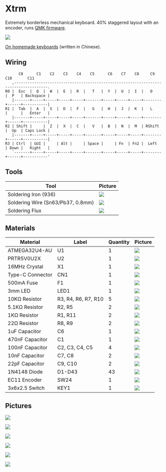 # Xtrm

Extremely borderless mechanical keyboard. 40% staggered layout with an encoder, runs [QMK firmware](https://github.com/myst729/qmk_firmware/tree/master/keyboards/dg/xtrm).

![](images/xtrm.gif)

[On homemade keyboards](https://myst729.github.io/posts/2020/xtrm-40-keyboard/) (written in Chinese).

## Wiring

```
      C0      C1    C2    C3    C4    C5      C6    C7    C8     C9     C10       C11
   ,-------------------------------------------------------------------------------------.
R0 |  Esc  |  Q  |  W  |  E  |  R  |   T   |  Y  |  U  |  I  |   O    |  P   | Backspace |
   |-------+-----+-----+-----+-----+-------+-----+-----+-----+--------+------+-----------|
R1 |  Tab  |  A  |  S  |  D  |  F  |   G   |  H  |  J  |  K  |   L    |      |   Enter   |
   |-------+-----+-----+-----+-----+-------+-----+-----+-----+--------+------+-----------|
R2 | Shift |     |  Z  |  X  |  C  |   V   |  B  |  N  |  M  | RShift |  Up  | Caps Lock |
   |-------+-----+-----+-----+-----+-------+-----+-----+-----+--------+------+-----------|
R3 | Ctrl  | GUI |     | Alt |     | Space |     | Fn  | Fn2 |  Left  | Down |   Right   |
   `-------+-----+-----+-----+-----+-------+-----+-----+-----+--------+------+-----------'
```


## Tools

| Tool                              | Picture                    |
| --------------------------------- | -------------------------- |
| Soldering Iron (936)              | ![](images/tools/iron.jpg) |
| Soldering Wire (Sn63/Pb37, 0.8mm) | ![](images/tools/wire.jpg) |
| Soldering Flux                    | ![](images/tools/flux.jpg) |


## Materials

| Material         | Label               | Quantity | Picture                                   |
| ---------------- | ------------------- | -------- | ----------------------------------------- |
| ATMEGA32U4-AU    | U1                  | 1        | ![](images/materials/atmega32u4-au.jpg)   |
| PRTR5V0U2X       | U2                  | 1        | ![](images/materials/tvs-diode.jpg)       |
| 16MHz Crystal    | X1                  | 1        | ![](images/materials/crystal-16mhz.jpg)   |
| Type-C Connector | CN1                 | 1        | ![](images/materials/type-c.jpg)          |
| 500mA Fuse       | F1                  | 1        | ![](images/materials/fuse-500ma.jpg)      |
| 3mm LED          | LED1                | 1        | ![](images/materials/led-3mm.jpg)         |
| 10KΩ Resistor    | R3, R4, R6, R7, R10 | 5        | ![](images/materials/resisitor-10k.jpg)   |
| 5.1KΩ Resistor   | R2, R5              | 2        | ![](images/materials/resisitor-5100.jpg)  |
| 1KΩ Resistor     | R1, R11             | 2        | ![](images/materials/resisitor-1k.jpg)    |
| 22Ω Resistor     | R8, R9              | 2        | ![](images/materials/resisitor-22.jpg)    |
| 1uF Capacitor    | C6                  | 1        | ![](images/materials/capacitor-1uf.jpg)   |
| 470nF Capacitor  | C1                  | 1        | ![](images/materials/capacitor-470nf.jpg) |
| 100nF Capacitor  | C2, C3, C4, C5      | 4        | ![](images/materials/capacitor-100nf.jpg) |
| 10nF Capacitor   | C7, C8              | 2        | ![](images/materials/capacitor-10nf.jpg)  |
| 22pF Capacitor   | C9, C10             | 2        | ![](images/materials/capacitor-22pf.jpg)  |
| 1N4148 Diode     | D1-D43              | 43       | ![](images/materials/diode-1n4148.jpg)    |
| EC11 Encoder     | SW24                | 1        | ![](images/materials/encoder-ec11.jpg)    |
| 3x6x2.5 Switch   | KEY1                | 1        | ![](images/materials/switch-3x6x2.5.jpg)  |


## Pictures

![](images/keyboard/preview.jpg)

![](images/keyboard/kit.jpg)

![](images/keyboard/pcb.jpg)

![](images/keyboard/knob.jpg)

![](images/keyboard/almost.jpg)

![](images/keyboard/finished.jpg)
